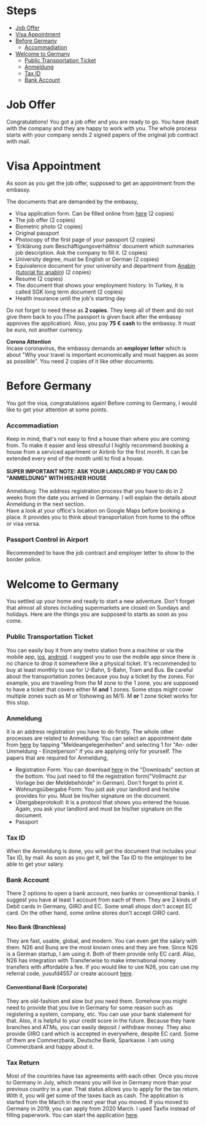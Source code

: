 # Steps
- [Job Offer](#job-offer)
- [Visa Appointment](#visa-appointment)
- [Before Germany](#before-germany)
  - [Accommadiation](#accommadiation)
- [Welcome to Germany](#welcome-to-germany)
  - [Public Transportation Ticket](#public-transportation-ticket)
  - [Anmeldung](#anmeldung)
  - [Tax ID](#tax-id)
  - [Bank Account](#bank-account)

# Job Offer
Congratulations! You got a job offer and you are ready to go. You have dealt with the company and they are happy to work with you. 
The whole process starts with your company sends 2 signed papers of the original job contract with mail.

# Visa Appointment
As soon as you get the job offer, supposed to get an appointment from the embassy.

The documents that are demanded by the embassy,
- Visa application form. Can be filled online from [here](https://videx-national.diplo.de/videx/visum-erfassung/#/videx-langfristiger-aufenthalt) (2 copies)
- The job offer (2 copies)
- Biometric photo (2 copies)
- Original passport
- Photocopy of the first page of your passport (2 copies)
- 'Erklärung zum Beschäftigungsverhältnis' document which summaries job description. Ask the company to fill it. (2 copies)
- University degree, must be English or German (2 copies)
- Equivalence document for your university and department from [Anabin](https://anabin.kmk.org/anabin.html) ([tutorial for anabin](https://www.nomadenberlin.com/blog/anabin)) (2 copies)
- Resume (2 copies)
- The document that shows your employment history. In Turkey, It is called SGK long term document (2 copies)
- Health insurance until the job's starting day

Do not forget to need these as **2 copies**. They keep all of them and do not give them back to you (The passport is given back after the embassy approves the application). Also, you pay **75 €** **cash** to the embassy. It must be euro, not another currency.

**Corona Attention**<br/>
Incase coronavirus, the embassy demands an **employer letter** which is about "Why your travel is important economically and must happen as soon as possible". You need 2 copies of it like other documents.

# Before Germany
You got the visa, congratulations again! Before coming to Germany, I would like to get your attention at some points.

### Accommadiation
  Keep in mind, that's not easy to find a house than where you are coming from. To make it easier and less stressful I highly recommend booking a house from a serviced apartment or Airbnb for the first month. It can be extended every end of the month until to find a house. 
  <br/><br/>**SUPER IMPORTANT NOTE: ASK YOUR LANDLORD IF YOU CAN DO "ANMELDUNG" WITH HIS/HER HOUSE**<br/><br/>
  Anmeldung: The address registration process that you have to do in 2 weeks from the date you arrived in Germany. I will explain the details about Anmeldung in the next section.
  <br/>Have a look at your office's location on Google Maps before booking a place. It provides you to think about transportation from home to the office or visa versa.
  
### Passport Control in Airport
  Recommended to have the job contract and employer letter to show to the border police.

# Welcome to Germany
You settled up your home and ready to start a new adventure. Don't forget that almost all stores including supermarkets are closed on Sundays and holidays. Here are the things you are supposed to starts as soon as you come.
### Public Transportation Ticket
  You can easily buy it from any metro station from a machine or via the mobile app, [ios](https://apps.apple.com/de/app/mvg-fahrinfo-m%C3%BCnchen/id343701044?l=en), [android](https://play.google.com/store/apps/details?id=de.swm.mvgfahrinfo.muenchen). I suggest you to use the mobile app since there is no chance to drop it somewhere like a physical ticket. It's recommended to buy at least monthly to use for U-Bahn, S-Bahn, Tram and Bus. Be careful about the transportation zones because you buy a ticket by the zones. For example, you are traveling from the M zone to the 1 zone, you are supposed to have a ticket that covers either M **and** 1 zones. Some stops might cover multiple zones such as M or 1(showing as M/1). M **or** 1 zone ticket works for this stop.
### Anmeldung
  It is an address registration you have to do firstly. The whole other processes are related to Anmeldung. You can select an appointment date from [here](https://www.muenchen.de/rathaus/terminvereinbarung_bb.html) by tapping "Meldeangelegenheiten" and selecting 1 for "An- oder Ummeldung - Einzelperson" if you are applying only for yourself.
  The papers that are required for Anmeldung,
  - Registration Form: You can download [here](https://www.muenchen.de/rathaus/home_en/Department-of-Public-Order/Registration-Deregistration.html) in the "Downloads" section at the bottom. You just need to fill the registration form("Vollmacht zur Vorlage bei der Meldebehörde" in German). Don't forget to print it.
  - Wohnungsübergabe Form: You just ask your landlord and he/she provides for you. Must be his/her signature on the document.
  - Übergabeprotokoll: It is a protocol that shows you entered the house. Again, you ask your landlord and must be his/her signature on the document.
  - Passport
### Tax ID
  When the Anmeldung is done, you will get the document that includes your Tax ID, by mail. As soon as you get it, tell the Tax ID to the employer to be able to get your salary.
### Bank Account
There 2 options to open a bank account, neo banks or conventional banks. I suggest you have at least 1 account from each of them. They are 2 kinds of Debit cards in Germany, GIRO and EC. Some small shops don't accept EC card. On the other hand, some online stores don't accept GIRO card.
#### Neo Bank (Branchless)
They are fast, usable, global, and modern. You can even get the salary with them. N26 and Bunq are the most known ones and they are free. Since N26 is a German startup, I am using it. Both of them provide only EC card. Also, N26 has integration with Transferwise to make international money transfers with affordable a fee. If you would like to use N26, you can use my referral code, yusufd4557 or create account [here](https://n26.com/r/yusufd4557).
#### Conventional Bank (Corporate)
They are old-fashion and slow but you need them. Somehow you might need to provide that you live in Germany for some reason such as registering a system, company, etc. You can use your bank statement for that. Also, it is helpful to your credit score in the future. Because they have branches and ATMs, you can easily deposit / withdraw money. They also provide GIRO card which is accepted in everywhere, despite EC card. Some of them are Commerzbank, Deutsche Bank, Sparkasse. I am using Commerzbank and happy about it.
### Tax Return
Most of the countries have tax agreements with each other. Once you move to Germany in July, which means you will live in Germany more than your previous country in a year. That status allows you to apply for the tax return. With it, you will get some of the taxes back as cash. The application is started from the March in the next year that you moved. If you moved to Germany in 2019, you can apply from 2020 March. I used Taxfix instead of filling paperwork. You can start the application [here](https://taxfix.page.link/qHbv).
